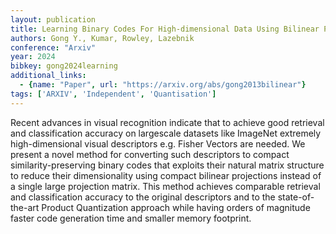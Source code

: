 ```yaml
---
layout: publication
title: Learning Binary Codes For High-dimensional Data Using Bilinear Projections
authors: Gong Y., Kumar, Rowley, Lazebnik
conference: "Arxiv"
year: 2024
bibkey: gong2024learning
additional_links:
  - {name: "Paper", url: "https://arxiv.org/abs/gong2013bilinear"}
tags: ['ARXIV', 'Independent', 'Quantisation']
---
```

Recent advances in visual recognition indicate that to achieve good retrieval and classification accuracy on largescale datasets like ImageNet extremely high-dimensional visual descriptors e.g. Fisher Vectors are needed. We present a novel method for converting such descriptors to compact similarity-preserving binary codes that exploits their natural matrix structure to reduce their dimensionality using compact bilinear projections instead of a single large projection matrix. This method achieves comparable retrieval and classification accuracy to the original descriptors and to the state-of-the-art Product Quantization approach while having orders of magnitude faster code generation time and smaller memory footprint.
